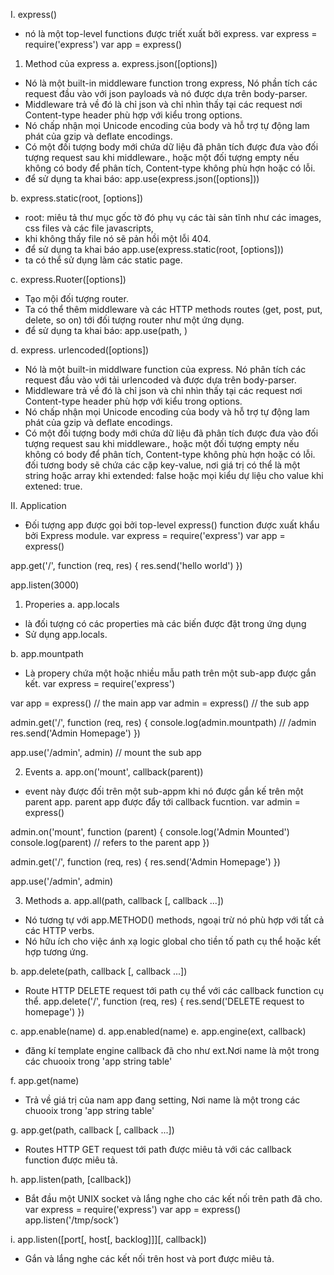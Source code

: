 I. express()
- nó là một top-level functions được triết xuất bởi express.
var express = require('express')
var app = express()
1. Method của express
a. express.json([options])
- Nó là một built-in middleware function trong express, Nó phần tích các request đầu vào với json payloads và nó được dựa trên body-parser.
- Middleware trả về đó là chỉ json và chỉ nhìn thấy tại các request nơi Content-type header phù hợp với kiểu trong options.
- Nó chấp nhận mọi Unicode encoding của body và hỗ trợ tự động lam phát của gzip và deflate encodings.
- Có một đối tượng body mới chứa dữ liệu đã phân tích được đưa vào đối tượng request sau khi middleware., hoặc một đối tượng empty nếu không có body để phân tích, Content-type không phù hợn hoặc có lỗi.
- để sử dụng ta khai báo: 
app.use(express.json([options]))

b. express.static(root, [options])
- root: miêu tả thư mục gốc tờ đó phụ vụ các tài sản tĩnh như các images, css files và các file javascripts,
- khi không thấy file nó sẽ pản hồi một lỗi 404.
- để sử dụng ta khai báo
app.use(express.static(root, [options]))
- ta có thể sử dụng làm các static page.

c. express.Ruoter([options])
- Tạo mội đối tượng router. 
- Ta có thể thêm middleware và các HTTP methods routes (get, post, put, delete, so on) tới đối tượng router như một ứng dụng.
- để sử dụng ta khai báo:
app.use(path, <route object>)

d. express. urlencoded([options])
- Nó là một built-in middlware function của express. Nó phân tích các request đầu vào với tải urlencoded và được dựa trên body-parser.
- Middleware trả về đó là chỉ json và chỉ nhìn thấy tại các request nơi Content-type header phù hợp với kiểu trong options.
- Nó chấp nhận mọi Unicode encoding của body và hỗ trợ tự động lam phát của gzip và deflate encodings.
- Có một đối tượng body mới chứa dữ liệu đã phân tích được đưa vào đối tượng request sau khi middleware., hoặc một đối tượng empty nếu không có body để phân tích, Content-type không phù hợn hoặc có lỗi. đối tương body sẽ chứa các cặp key-value, nơi giá trị có thể là một string hoặc array khi extended: false hoặc mọi kiểu dự liệu cho value khi extened: true.

II. Application
- Đối tượng app được gọi bởi top-level express() function được xuất khẩu bởi Express module.
var express = require('express')
var app = express()

app.get('/', function (req, res) {
  res.send('hello world')
})

app.listen(3000)

1. Properies
a. app.locals
- là đối tượng có các properties mà các biến được đặt trong ứng dụng
- Sử dụng
app.locals.<property>

b. app.mountpath
- Là propery chứa một hoặc nhiều mẫu path trên một sub-app được gắn kết.
var express = require('express')

var app = express() // the main app
var admin = express() // the sub app

admin.get('/', function (req, res) {
  console.log(admin.mountpath) // /admin
  res.send('Admin Homepage')
})

app.use('/admin', admin) // mount the sub app

2. Events
a. app.on('mount', callback(parent))
- event này được đối trên một sub-appm khi nó được gắn kế trên một parent app. parent app được đẩy tới callback fucntion.
var admin = express()

admin.on('mount', function (parent) {
  console.log('Admin Mounted')
  console.log(parent) // refers to the parent app
})

admin.get('/', function (req, res) {
  res.send('Admin Homepage')
})

app.use('/admin', admin)

3. Methods
a. app.all(path, callback [, callback ...])
- Nó tương tự với app.METHOD() methods, ngoại trừ nó phù hợp với tất cả các HTTP verbs.
- Nó hữu ích cho việc ánh xạ logic global cho tiền tố path cụ thể hoặc kết hợp tương ứng.

b. app.delete(path, callback [, callback ...])
- Route HTTP DELETE request tới path cụ thể  với các callback function cụ thể.
app.delete('/', function (req, res) {
  res.send('DELETE request to homepage')
})

c. app.enable(name)
d. app.enabled(name)
e. app.engine(ext, callback)
- đăng kí template engine callback đã cho như ext.Nơi name là một trong các chuooix trong  'app string table'

f. app.get(name)
- Trả về giá trị của nam app đang setting, Nơi name là một trong các chuooix trong  'app string table'

g. app.get(path, callback [, callback ...])
- Routes HTTP GET request tới path được miêu tả với các callback function được miêu tả.

h. app.listen(path, [callback])
- Bắt đầu một UNIX socket và lắng nghe cho các kết nối trên path đã cho.
var express = require('express')
var app = express()
app.listen('/tmp/sock')

i. app.listen([port[, host[, backlog]]][, callback])
- Gắn và lắng nghe các kết nối trên host và port được miêu tả.

